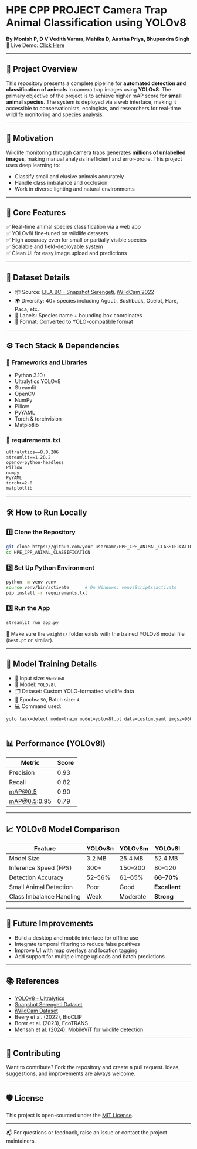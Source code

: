 
# HPE CPP PROJECT Camera Trap Animal Classification using YOLOv8
**By Monish P, D V Vedith Varma, Mahika D, Aastha Priya, Bhupendra Singh**  
🎯 Live Demo: [Click Here](https://hpecppanimalclassification-5s9sy6rkwbwt43tujlx5p2.streamlit.app/)

---

## 📌 Project Overview

This repository presents a complete pipeline for **automated detection and classification of animals** in camera trap images using **YOLOv8**. The primary objective of the project is to achieve higher mAP score for **small animal species**. The system is deployed via a web interface, making it accessible to conservationists, ecologists, and researchers for real-time wildlife monitoring and species analysis.

---

## 🧠 Motivation

Wildlife monitoring through camera traps generates **millions of unlabelled images**, making manual analysis inefficient and error-prone. This project uses deep learning to:
- Classify small and elusive animals accurately
- Handle class imbalance and occlusion
- Work in diverse lighting and natural environments

---

## 🧪 Core Features

✅ Real-time animal species classification via a web app  
✅ YOLOv8l fine-tuned on wildlife datasets  
✅ High accuracy even for small or partially visible species  
✅ Scalable and field-deployable system  
✅ Clean UI for easy image upload and predictions  

---

## 🐾 Dataset Details

- 📦 Source: [LILA BC - Snapshot Serengeti](https://lila.science/datasets/snapshot-serengeti), [iWildCam 2022](https://lila.science/datasets/iwildcam-2022/)
- 🌍 Diversity: 40+ species including Agouti, Bushbuck, Ocelot, Hare, Paca, etc.
- 🧾 Labels: Species name + bounding box coordinates
- 🔧 Format: Converted to YOLO-compatible format

---

## ⚙️ Tech Stack & Dependencies

### 💼 Frameworks and Libraries
- Python 3.10+
- Ultralytics YOLOv8
- Streamlit
- OpenCV
- NumPy
- Pillow
- PyYAML
- Torch & torchvision
- Matplotlib

### 📄 requirements.txt
```
ultralytics==8.0.206
streamlit==1.28.2
opencv-python-headless
Pillow
numpy
PyYAML
torch>=2.0
matplotlib
```

---

## 🛠️ How to Run Locally

### 1️⃣ Clone the Repository
```bash
git clone https://github.com/your-username/HPE_CPP_ANIMAL_CLASSIFICATION.git
cd HPE_CPP_ANIMAL_CLASSIFICATION
```

### 2️⃣ Set Up Python Environment
```bash
python -m venv venv
source venv/bin/activate      # On Windows: venv\Scripts\activate
pip install -r requirements.txt
```

### 3️⃣ Run the App
```bash
streamlit run app.py
```

📂 Make sure the `weights/` folder exists with the trained YOLOv8 model file (`best.pt` or similar).

---

## 🚀 Model Training Details

- 📐 Input size: `960x960`
- 🧠 Model: `YOLOv8l`
- 🗂️ Dataset: Custom YOLO-formatted wildlife data
- 🧪 Epochs: `50`, Batch size: `4`
- 💻 Command used:
```bash
yolo task=detect mode=train model=yolov8l.pt data=custom.yaml imgsz=960 epochs=50 batch=4
```

---

## 📊 Performance (YOLOv8l)

| Metric        | Score |
|---------------|-------|
| Precision     | 0.93  |
| Recall        | 0.82  |
| mAP@0.5       | 0.90  |
| mAP@0.5:0.95  | 0.79  |

---

## 📈 YOLOv8 Model Comparison

| Feature                     | YOLOv8n | YOLOv8m | **YOLOv8l** |
|----------------------------|---------|---------|--------------|
| Model Size                 | 3.2 MB  | 25.4 MB | 52.4 MB     |
| Inference Speed (FPS)      | 300+    | 150–200 | 80–120      |
| Detection Accuracy         | 52–56%  | 61–65%  | **66–70%**  |
| Small Animal Detection     | Poor    | Good    | **Excellent** |
| Class Imbalance Handling   | Weak    | Moderate| **Strong**   |

---

## 🎯 Future Improvements

- Build a desktop and mobile interface for offline use  
- Integrate temporal filtering to reduce false positives  
- Improve UI with map overlays and location tagging  
- Add support for multiple image uploads and batch predictions  

---

## 📚 References

- [YOLOv8 - Ultralytics](https://github.com/ultralytics/ultralytics)  
- [Snapshot Serengeti Dataset](https://lila.science/datasets/snapshot-serengeti)  
- [iWildCam Dataset](https://lila.science/datasets/iwildcam-2022)  
- Beery et al. (2022), BioCLIP  
- Borer et al. (2023), EcoTRANS  
- Mensah et al. (2024), MobileViT for wildlife detection  

---

## 🤝 Contributing

Want to contribute? Fork the repository and create a pull request. Ideas, suggestions, and improvements are always welcome.

---

## 🛡 License

This project is open-sourced under the [MIT License](LICENSE).

---

📬 For questions or feedback, raise an issue or contact the project maintainers.
